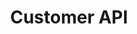 ---
title: "Customer API"
type: "api-reference"
version: "0.4"
dev_preview: false
hide_from_menu: false
desc: "Join the conversation as a customer or build your own backend chat client."
color: "#4484e7"
---